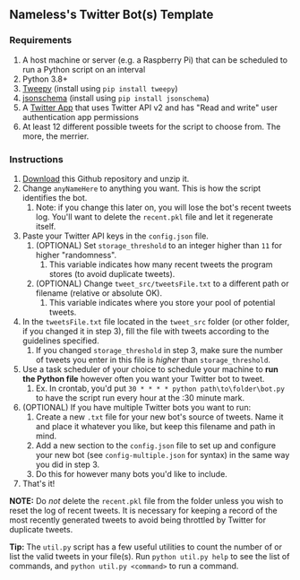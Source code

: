 ## Nameless's Twitter Bot(s) Template

### Requirements

1. A host machine or server (e.g. a Raspberry Pi) that can be scheduled to run a Python script on an interval
2. Python 3.8+
3. [Tweepy](https://pypi.org/project/tweepy/) (install using `pip install tweepy`)
4. [jsonschema](https://pypi.org/project/jsonschema/) (install using `pip install jsonschema`)
5. A [Twitter App](https://developer.twitter.com/en/portal/) that uses Twitter API v2 and has "Read and write" user authentication app permissions
6. At least 12 different possible tweets for the script to choose from. The more, the merrier.

### Instructions

1. [Download](https://github.com/ALTCODE255/template_twitter_bot/archive/refs/heads/master.zip) this Github repository and unzip it.
2. Change `anyNameHere` to anything you want. This is how the script identifies the bot.
   1. Note: if you change this later on, you will lose the bot's recent tweets log. You'll want to delete the `recent.pkl` file and let it regenerate itself.
3. Paste your Twitter API keys in the `config.json` file.
   1. (OPTIONAL) Set `storage_threshold` to an integer higher than `11` for higher "randomness".
      1. This variable indicates how many recent tweets the program stores (to avoid duplicate tweets).
   2. (OPTIONAL) Change `tweet_src/tweetsFile.txt` to a different path or filename (relative or absolute OK).
      1. This variable indicates where you store your pool of potential tweets.
4. In the `tweetsFile.txt` file located in the `tweet_src` folder (or other folder, if you changed it in step 3), fill the file with tweets according to the guidelines specified.
   1. If you changed `storage_threshold` in step 3, make sure the number of tweets you enter in this file is _higher_ than `storage_threshold`.
5. Use a task scheduler of your choice to schedule your machine to **run the Python file** however often you want your Twitter bot to tweet.
   1. Ex. In crontab, you'd put `30 * * * * python path\to\folder\bot.py` to have the script run every hour at the :30 minute mark.
6. (OPTIONAL) If you have multiple Twitter bots you want to run:
   1. Create a new `.txt` file for your new bot's source of tweets. Name it and place it whatever you like, but keep this filename and path in mind.
   2. Add a new section to the `config.json` file to set up and configure your new bot (see `config-multiple.json` for syntax) in the same way you did in step 3.
   3. Do this for however many bots you'd like to include.
7. That's it!

**NOTE:** Do _not_ delete the `recent.pkl` file from the folder unless you wish to reset the log of recent tweets. It is necessary for keeping a record of the most recently generated tweets to avoid being throttled by Twitter for duplicate tweets.

**Tip:** The `util.py` script has a few useful utilities to count the number of or list the valid tweets in your file(s). Run `python util.py help` to see the list of commands, and `python util.py <command>` to run a command.
